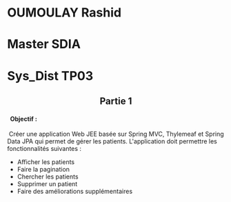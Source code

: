 # OUMOULAY Rashid
# Master SDIA
# Sys_Dist TP03

<h2 style="text-align:center">Partie 1</h2>

<h4>&nbsp; Objectif :</h4>
    &nbsp;Créer une application Web JEE basée sur Spring MVC, Thylemeaf et Spring Data JPA qui permet de gérer les patients. 
    L'application doit permettre les fonctionnalités suivantes :
    <ul>
        <li>Afficher les patients</li>
        <li>Faire la pagination</li>
        <li>Chercher les patients</li>
        <li>Supprimer un patient</li>
        <li>Faire des améliorations supplémentaires</li>
    </ul>
    

